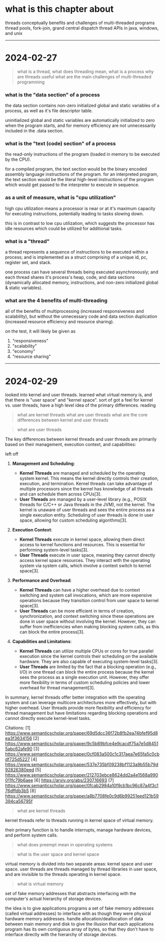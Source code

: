 # what is this chapter about
threads conceptually
benefits and challenges of multi-threaded programs
thread pools, fork-join, grand central dispatch
thread APIs in java, windows, and unix

---

# 2024-02-27
>	what is a thread, what does threading mean, what is a process
>	why are threads useful
>	what are the main challenges of multi-threaded programming

###	what is the "data section" of a process

the data section contains non-zero initialized global and static variables of a process, as well as it's file descriptor table.

uninitialized global and static variables are automatically initialized to zero when the program starts, and for memory efficiency are not unnecessarily included in the .data section.

###	what is the "text (code) section" of a process

the read-only instructions of the program (loaded in memory to be executed by the CPU).

for a compiled program, the text section would be the binary encoded assembly language instructions of the program. for an interpreted program, the text section would be the literal high-level instructions of the program which would get passed to the interpreter to execute in sequence.

###	as a unit of measure, what is "cpu utilization" 

high cpu utilization means a processor is near or at it's maximum capacity for executing instructions, potentially leading to tasks slowing down.

this is in contrast to low cpu utilization, which suggests the processor has idle resources which could be utilized for additional tasks.

###	what is a "thread"	

a thread represents a sequence of instructions to be executed within a process; and is implemented as a struct comprising of a unique id, pc, register set, and stack.

one process can have several threads being executed asynchronously; and each thread shares it's process's heap, code, and data sections (dynamically allocated memory, instructions, and non-zero initialized global & static variables).

###	what are the 4 benefits of multi-threading

all of the benefits of multiprocessing (increased responsiveness and scalability), but without the unnecessary code and data section duplication (increased resource efficiency and resource sharing).

on the test, it will likely be given as 

1.	"responsiveness"
2.	"scalability"
3.	"economy"
4.	"resource sharing"

---

# 2024-02-29
looked into kernel and user threads. learned what virtual memory is, and that there is "user space" and "kernel space". sort of got a feel for kernel vs. user threads, have a high level idea of the primary differences. reading

>	what are kernel threads
>	what are user threads
>	what are the core differences between kernel and user threads



>	what are user threads

The key differences between kernel threads and user threads are primarily based on their management, execution context, and capabilities:

left off

1. **Management and Scheduling**:
   - **Kernel Threads** are managed and scheduled by the operating system kernel. This means the kernel directly controls their creation, execution, and termination. Kernel threads can take advantage of multiple processors since the kernel has knowledge of all threads and can schedule them across CPUs[3].
   - **User Threads** are managed by a user-level library (e.g., POSIX threads for C/C++ or Java threads in the JVM), not the kernel. The kernel is unaware of user threads and sees the entire process as a single execution entity. Scheduling of user threads is done in user space, allowing for custom scheduling algorithms[3].

2. **Execution Context**:
   - **Kernel Threads** execute in kernel space, allowing them direct access to kernel functions and resources. This is essential for performing system-level tasks[3].
   - **User Threads** execute in user space, meaning they cannot directly access kernel space resources. They interact with the operating system via system calls, which involve a context switch to kernel space[3].

3. **Performance and Overhead**:
   - **Kernel Threads** can have a higher overhead due to context switching and system call invocations, which are more expensive operations because they transition control from user space to kernel space[3].
   - **User Threads** can be more efficient in terms of creation, synchronization, and context switching since these operations are done in user space without involving the kernel. However, they can suffer from inefficiencies when making blocking system calls, as this can block the entire process[3].

4. **Capabilities and Limitations**:
   - **Kernel Threads** can utilize multiple CPUs or cores for true parallel execution since the kernel controls their scheduling on the available hardware. They are also capable of executing system-level tasks[3].
   - **User Threads** are limited by the fact that a blocking operation (e.g., I/O) in one thread can block the entire process because the kernel sees the process as a single execution unit. However, they offer more flexibility in terms of custom scheduling policies and lower overhead for thread management[3].

In summary, kernel threads offer better integration with the operating system and can leverage multicore architectures more effectively, but with higher overhead. User threads provide more flexibility and efficiency for thread management but have limitations regarding blocking operations and cannot directly execute kernel-level tasks.

Citations:
[1] https://www.semanticscholar.org/paper/69d5dcc36f72b8fb2ea74bfef95d8ea3f3634156
[2] https://www.semanticscholar.org/paper/9c5b89bfce4e9cacdf75a7e5d84515abc62afe90
[3] https://www.semanticscholar.org/paper/0cf083a500c1c317aea7e65fa5c0cbdf725d5227
[4] https://www.semanticscholar.org/paper/537e735bf09238bf1123a9b55b79d92826380eed
[5] https://www.semanticscholar.org/paper/212703ebce8624dd2a4e1568a990011fc79b6aee
[6] https://arxiv.org/abs/2307.16693
[7] https://www.semanticscholar.org/paper/0fcab2984a10f9cb1bc96c87a4f3c176dffdb3b5
[8] https://www.semanticscholar.org/paper/a8b7708fe0c9d6b99251eed121b59394ca56795f


>	what are kernel threads



kernel threads refer to threads running in kernel space of virtual memory. 

their primary function is to handle interrupts, manage hardware devices, and perform system calls.


>	what does preempt mean in operating systems



>	what is the user space and kernel space

virtual memory is divided into two separate areas: kernel space and user space. user threads are threads managed by thread libraries in user space, and are invisible to the threads operating in kernel space.


>	what is virtual memory

set of fake memory addresses that abstracts interfacing with the computer's actual hierarchy of storage devices.

the idea is to give applications programs a set of fake memory addresses (called virtual addresses) to interface with as though they were physical hardware memory addresses. handle allocation/deallocation of data between main memory and disk to give the illusion that each applications program has its own contiguous array of bytes, so that they don't have to interface directly with the hierarchy of storage devices.
